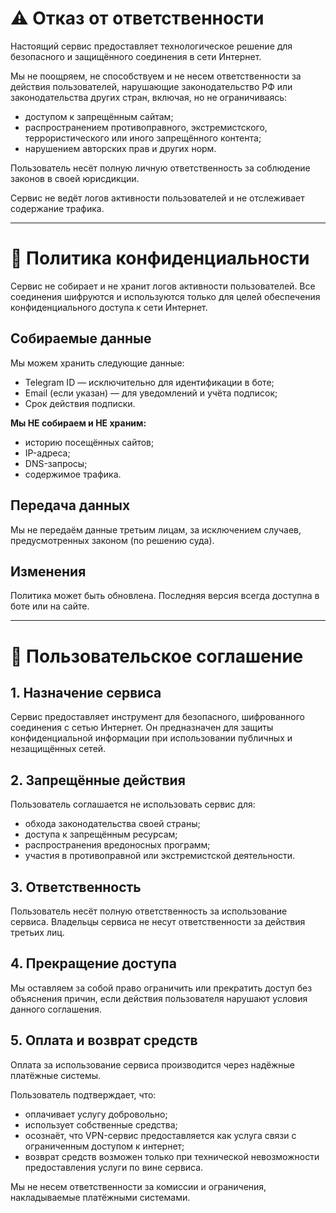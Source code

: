 # ⚠️ Отказ от ответственности

Настоящий сервис предоставляет технологическое решение для безопасного и защищённого соединения в сети Интернет.

Мы не поощряем, не способствуем и не несем ответственности за действия пользователей, нарушающие законодательство РФ или законодательства других стран, включая, но не ограничиваясь:
- доступом к запрещённым сайтам;
- распространением противоправного, экстремистского, террористического или иного запрещённого контента;
- нарушением авторских прав и других норм.

Пользователь несёт полную личную ответственность за соблюдение законов в своей юрисдикции.

Сервис не ведёт логов активности пользователей и не отслеживает содержание трафика.

---

# 🔐 Политика конфиденциальности

Сервис не собирает и не хранит логов активности пользователей. Все соединения шифруются и используются только для целей обеспечения конфиденциального доступа к сети Интернет.

## Собираемые данные

Мы можем хранить следующие данные:
- Telegram ID — исключительно для идентификации в боте;
- Email (если указан) — для уведомлений и учёта подписок;
- Срок действия подписки.

**Мы НЕ собираем и НЕ храним:**
- историю посещённых сайтов;
- IP-адреса;
- DNS-запросы;
- содержимое трафика.

## Передача данных

Мы не передаём данные третьим лицам, за исключением случаев, предусмотренных законом (по решению суда).

## Изменения

Политика может быть обновлена. Последняя версия всегда доступна в боте или на сайте.

---

# 📄 Пользовательское соглашение

## 1. Назначение сервиса

Сервис предоставляет инструмент для безопасного, шифрованного соединения с сетью Интернет. Он предназначен для защиты конфиденциальной информации при использовании публичных и незащищённых сетей.

## 2. Запрещённые действия

Пользователь соглашается не использовать сервис для:
- обхода законодательства своей страны;
- доступа к запрещённым ресурсам;
- распространения вредоносных программ;
- участия в противоправной или экстремистской деятельности.

## 3. Ответственность

Пользователь несёт полную ответственность за использование сервиса. Владельцы сервиса не несут ответственности за действия третьих лиц.

## 4. Прекращение доступа

Мы оставляем за собой право ограничить или прекратить доступ без объяснения причин, если действия пользователя нарушают условия данного соглашения.

## 5. Оплата и возврат средств

Оплата за использование сервиса производится через надёжные платёжные системы.

Пользователь подтверждает, что:
- оплачивает услугу добровольно;
- использует собственные средства;
- осознаёт, что VPN-сервис предоставляется как услуга связи с ограниченным доступом к интернет;
- возврат средств возможен только при технической невозможности предоставления услуги по вине сервиса.

Мы не несем ответственности за комиссии и ограничения, накладываемые платёжными системами.
